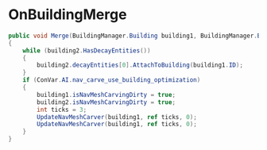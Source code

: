 <Badge type="danger" text="Carbon Compatible"/><Badge type="warning" text="Oxide Compatible"/>
# OnBuildingMerge
```csharp
public void Merge(BuildingManager.Building building1, BuildingManager.Building building2)
{
	while (building2.HasDecayEntities())
	{
		building2.decayEntities[0].AttachToBuilding(building1.ID);
	}
	if (ConVar.AI.nav_carve_use_building_optimization)
	{
		building1.isNavMeshCarvingDirty = true;
		building2.isNavMeshCarvingDirty = true;
		int ticks = 3;
		UpdateNavMeshCarver(building1, ref ticks, 0);
		UpdateNavMeshCarver(building1, ref ticks, 0);
	}
}

```
